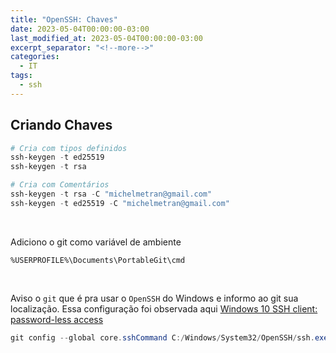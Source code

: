 ```yaml
---
title: "OpenSSH: Chaves"
date: 2023-05-04T00:00:00-03:00
last_modified_at: 2023-05-04T00:00:00-03:00
excerpt_separator: "<!--more-->"
categories:
  - IT
tags:
  - ssh
---
```


## Criando Chaves

```powershell
# Cria com tipos definidos
ssh-keygen -t ed25519
ssh-keygen -t rsa

# Cria com Comentários
ssh-keygen -t rsa -C "michelmetran@gmail.com"
ssh-keygen -t ed25519 -C "michelmetran@gmail.com"
```

<br>

Adiciono o git como variável de ambiente

```
%USERPROFILE%\Documents\PortableGit\cmd
```

<br>

Aviso o `git` que é pra usar o `OpenSSH` do Windows e informo ao git sua localização. Essa configuração foi observada aqui [Windows 10 SSH client: password-less access](https://superuser.com/questions/1433917/windows-10-ssh-client-password-less-access)

```powershell
git config --global core.sshCommand C:/Windows/System32/OpenSSH/ssh.exe
```
